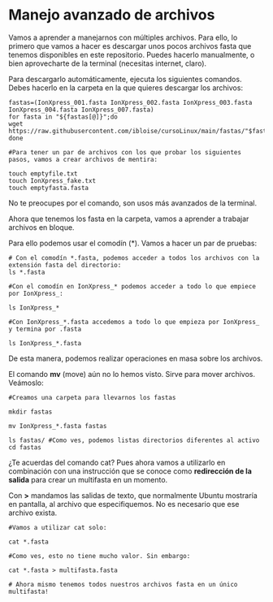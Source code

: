 # Manejo avanzado de archivos

Vamos a aprender a manejarnos con múltiples archivos. Para ello, lo primero que vamos a hacer es descargar unos pocos archivos fasta que tenemos disponibles en este repositorio. Puedes hacerlo manualmente, o bien aprovecharte de la terminal (necesitas internet, claro). 

Para descargarlo automáticamente, ejecuta los siguientes comandos. Debes hacerlo en la carpeta en la que quieres descargar los archivos:
```
fastas=(IonXpress_001.fasta IonXpress_002.fasta IonXpress_003.fasta IonXpress_004.fasta IonXpress_007.fasta)
for fasta in "${fastas[@]}";do
wget https://raw.githubusercontent.com/ibloise/cursoLinux/main/fastas/"$fasta"
done

#Para tener un par de archivos con los que probar los siguientes pasos, vamos a crear archivos de mentira:

touch emptyfile.txt
touch IonXpress_fake.txt
touch emptyfasta.fasta
```
No te preocupes por el comando, son usos más avanzados de la terminal.

Ahora que tenemos los fasta en la carpeta, vamos a aprender a trabajar archivos en bloque.

Para ello podemos usar el comodín (*). Vamos a hacer un par de pruebas:

```
# Con el comodín *.fasta, podemos acceder a todos los archivos con la extensión fasta del directorio:
ls *.fasta

#Con el comodín en IonXpress_* podemos acceder a todo lo que empiece por IonXpress_:

ls IonXpress_*

#Con IonXpress_*.fasta accedemos a todo lo que empieza por IonXpress_ y termina por .fasta

ls IonXpress_*.fasta

```

De esta manera, podemos realizar operaciones en masa sobre los archivos. 

El comando **mv** (move) aún no lo hemos visto. Sirve para mover archivos. Veámoslo:
```
#Creamos una carpeta para llevarnos los fastas

mkdir fastas

mv IonXpress_*.fasta fastas

ls fastas/ #Como ves, podemos listas directorios diferentes al activo
cd fastas
```

¿Te acuerdas del comando cat? Pues ahora vamos a utilizarlo en combinación con una instrucción que se conoce como **redirección de la salida** para crear un multifasta en un momento.

Con **>** mandamos las salidas de texto, que normalmente Ubuntu mostraría en pantalla, al archivo que especifiquemos. No es necesario que ese archivo exista.

```
#Vamos a utilizar cat solo:

cat *.fasta

#Como ves, esto no tiene mucho valor. Sin embargo:

cat *.fasta > multifasta.fasta

# Ahora mismo tenemos todos nuestros archivos fasta en un único multifasta!
```

